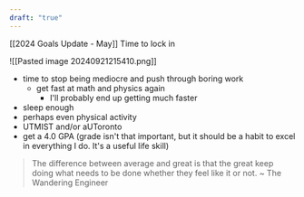 ```yaml
---
draft: "true"
---
```


[[2024 Goals Update - May]]
Time to lock in 

![[Pasted image 20240921215410.png]]

- time to stop being mediocre and push through boring work
	- get fast at math and physics again
		- I'll probably end up getting much faster 
- sleep enough
- perhaps even physical activity
- UTMIST and/or aUToronto
- get a 4.0 GPA (grade isn't that important, but it should be a habit to excel in everything I do. It's a useful life skill)

> The difference between average and great is that the great keep doing what needs to be done whether they feel like it or not.
~ The Wandering Engineer